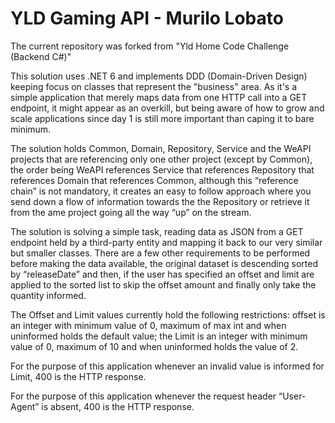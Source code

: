 # YLD Gaming API - Murilo Lobato

The current repository was forked from "Yld Home Code Challenge (Backend C#)"

This solution uses .NET 6 and implements DDD (Domain-Driven Design) keeping focus on classes that represent the "business" area. As it's a simple application that merely maps data from one HTTP call into a GET endpoint, it might appear as an overkill, but being aware of how to grow and scale applications since day 1 is still more important than caping it to bare minimum.

The solution holds Common, Domain, Repository, Service and the WeAPI projects that are referencing only one other project (except by Common), the order being WeAPI references Service that references Repository that references Domain that references Common, although this “reference chain” is not mandatory, it creates an easy to follow approach where you send down a flow of information towards the the Repository or retrieve it from the ame project going all the way “up” on the stream.

The solution is solving a simple task, reading data as JSON from a GET endpoint held by a third-party entity and mapping it back to our very similar but smaller classes. There are a few other requirements to be performed before making the data available, the original dataset is descending sorted by “releaseDate” and then, if the user has specified an offset and limit are applied to the sorted list to skip the offset amount and finally only take the quantity informed.

The Offset and Limit values currently hold the following restrictions: offset is an integer with minimum value of 0, maximum of max int and when uninformed holds the default value; the Limit is an integer with minimum value of 0, maximum of 10 and when uninformed holds the value of 2.

For the purpose of this application whenever an invalid value is informed for Limit, 400 is the HTTP response. 

For the purpose of this application whenever the request header “User-Agent” is absent, 400 is the HTTP response.
